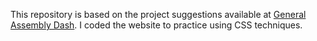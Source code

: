 This repository is based on the project suggestions available at <a href="https://dash.generalassemb.ly/projects" target="_blank">General Assembly Dash</a>. I coded the website to practice using CSS techniques.
